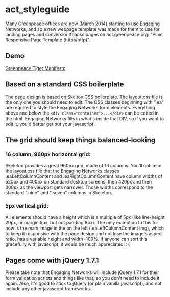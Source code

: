 act_styleguide
==============

Many Greenpeace offices are now (March 2014) starting to use Engaging Networks, and so a new webpage template was made for them to use for landing pages and conversion/thanks pages on act.greenpeace.org: "Plain Responsive Page Template (https/http)".

## Demo

[Greenpeace Tiger Manifesto](https://act.greenpeace.org/ea-action/action?ea.client.id=1844&ea.campaign.id=26367)

## Based on a standard CSS boilerplate

The page design is based on [Skelton CSS boilerplate](http://getskeleton.com/). The [layout.css file](https://act.greenpeace.org/ea-campaign/action.retrievefile.do?ea_fileid=38501) is the only one you should need to edit. The CSS classes beginning with ".ea" are required to style the Engaging Networks form elements. Everything above and below the ```<div class="container">...</div>``` can be edited in the html. Engaging Networks fills in what's inside that DIV, so if you want to edit it, you'd better get out your javascript.

## The grid should keep things balanced-looking

### 16 column, 960px horizontal grid: 
Skeleton provides a great 960px grid, made of 16 columns. You'll notice in the layout.css file that the Engaging Networks classes .eaLeftColumnContent and .eaRightColumnContent have column widths of 520px and 400px on standard desktop screens, then 420px and then 300px as the viewport gets narrower. Those widths correspond to the standard ".nine" and ".seven" columns in Skeleton.

### 5px vertical grid: 
All elements should have a height which is a multiple of 5px (like line-height 20px, or margin 5px, but not padding 8px). The only exception to this for now is the main image in the on the left (.eaLeftColumnContent img), which to keep it responsive with the page design and not lose the image's aspect ratio, has a variable height and width=100%. If anyone can sort this gracefully with javascript, it would be much appreciated! :-)

## Pages come with jQuery 1.7.1
Please take note that Engaging Networks will include jQuery 1.7.1 for their form validation scripts and things like that, so you don't need to include it again. Also, it's good to stick to jQuery (or plain vanilla javascript), and not include any other javascript frameworks.


